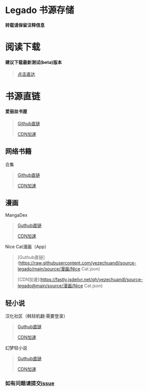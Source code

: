# Legado 书源存储
**转载请保留注释信息**
# 阅读下载
#### 建议下载最新测试(beta)版本
> [点击直达](https://github.com/gedoor/legado/releases)
# 书源直链
#### 爱丽丝书屋
>[Github直链](https://raw.githubusercontent.com/yezechuandl/source-legado/main/source/爱丽丝书屋.json)
>
>[CDN加速](https://fastly.jsdelivr.net/gh/yezechuandl/source-legado@main/source/爱丽丝书屋.json)
>
## 网络书籍
合集
>[Github直链](https://raw.githubusercontent.com/yezechuandl/source-legado/main/source/杂七杂八.json)
>
>[CDN加速](https://fastly.jsdelivr.net/gh/yezechuandl/source-legado@main/source/杂七杂八.json)
## 漫画
MangaDex
>[Guthub直链](https://raw.githubusercontent.com/yezechuandl/source-legado/main/source/漫画/MangaDex.json)
>
>[CDN加速](https://fastly.jsdelivr.net/gh/yezechuandl/source-legado@main/source/漫画/MangaDex.json)
>
Nice Cat漫画（App）
>[Guthub直链](https://raw.githubusercontent.com/yezechuandl/source-legado/main/source/漫画/Nice Cat.json)
>
>[CDN加速](https://fastly.jsdelivr.net/gh/yezechuandl/source-legado@main/source/漫画/Nice Cat.json)
>
## 轻小说
汉化社区（韩轻机翻·需要登录）
>[Guthub直链](https://raw.githubusercontent.com/yezechuandl/source-legado/main/source/轻小说/汉化社区.json)
>
>[CDN加速](https://fastly.jsdelivr.net/gh/yezechuandl/source-legado@main/source/轻小说/汉化社区.json)
>
幻梦轻小说
>[Guthub直链](https://raw.githubusercontent.com/yezechuandl/source-legado/main/source/轻小说/幻梦轻小说.json)
>
>[CDN加速](https://fastly.jsdelivr.net/gh/yezechuandl/source-legado@main/source/轻小说/幻梦轻小说.json)
>
### 如有问题请提交[issue](https://github.com/yezechuandl/source-legado/issues)
